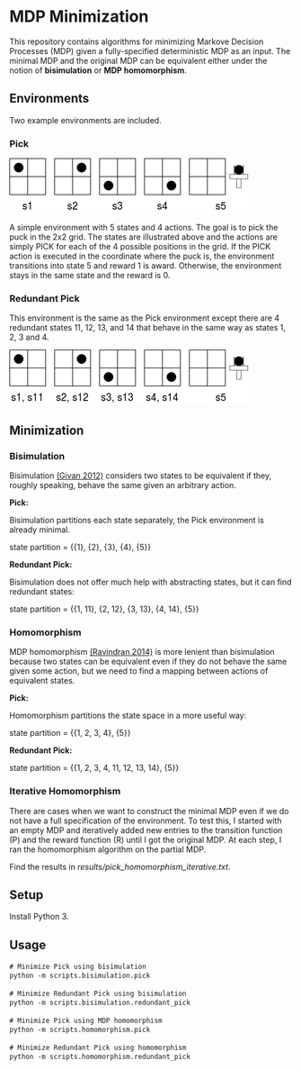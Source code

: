 # MDP Minimization #

This repository contains algorithms for minimizing Markove Decision Processes (MDP)
given a fully-specified deterministic MDP as an input. The minimal MDP and the original
MDP can be equivalent either under the notion of **bisimulation** or **MDP homomorphism**.

## Environments ##

Two example environments are included.

### Pick ###

![ab](images/pick_env.png)

A simple environment with 5 states and 4 actions. The goal is to pick the puck in the
2x2 grid. The states are illustrated above and the actions are simply PICK for each
of the 4 possible positions in the grid. If the PICK action is executed in the coordinate
where the puck is, the environment transitions into state 5 and reward 1 is award. Otherwise,
the environment stays in the same state and the reward is 0.

### Redundant Pick ###

This environment is the same as the Pick environment except there are 4 redundant states 11, 12, 13, and 14 
that behave in the same way as states 1, 2, 3 and 4.

![ab](images/redundant_pick_env.png)

## Minimization ##

### Bisimulation ###

Bisimulation [(Givan 2012)](https://www.sciencedirect.com/science/article/pii/S0004370202003764) considers two states 
to be equivalent if they, roughly speaking, behave the same given an arbitrary action.

**Pick:**

Bisimulation partitions each state separately, the Pick environment is already minimal.

state partition = {{1}, {2}, {3}, {4}, {5}}

**Redundant Pick:**

Bisimulation does not offer much help with abstracting states, but it can find redundant states:

state partition = {{1, 11}, {2, 12}, {3, 13}, {4, 14}, {5}}


### Homomorphism

MDP homomorphism [(Ravindran 2014)](https://dl.acm.org/citation.cfm?id=1023021) is more lenient than bisimulation
because two states can be equivalent even if they do not behave the same given some action, but we need to find
a mapping between actions of equivalent states.

**Pick:**

Homomorphism partitions the state space in a more useful way:

state partition = {{1, 2, 3, 4}, {5}}

**Redundant Pick:**

state partition = {{1, 2, 3, 4, 11, 12, 13, 14}, {5}}

### Iterative Homomorphism

There are cases when we want to construct the minimal MDP even if we do not have
a full specification of the environment. To test this, I started with an empty MDP
and iteratively added new entries to the transition function (P) and the reward function (R)
until I got the original MDP. At each step, I ran the homomorphism algorithm on the 
partial MDP.

Find the results in _results/pick_homomorphism_iterative.txt_.

## Setup ##
 
Install Python 3.

## Usage ##

```
# Minimize Pick using bisimulation
python -m scripts.bisimulation.pick

# Minimize Redundant Pick using bisimulation
python -m scripts.bisimulation.redundant_pick

# Minimize Pick using MDP homomorphism
python -m scripts.homomorphism.pick

# Minimize Redundant Pick using homomorphism
python -m scripts.homomorphism.redundant_pick
```
